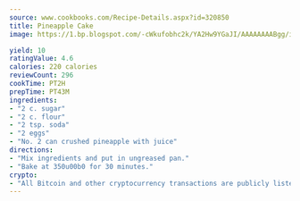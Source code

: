 ```yaml
---
source: www.cookbooks.com/Recipe-Details.aspx?id=320850
title: Pineapple Cake
image: https://1.bp.blogspot.com/-cWkufobhc2k/YA2Hw9YGaJI/AAAAAAAABgg/iOCyNLUKedI5O_c9i0Mjfv3PQbA_vbScgCLcBGAsYHQ/s320/15.png

yield: 10
ratingValue: 4.6
calories: 220 calories
reviewCount: 296
cookTime: PT2H
prepTime: PT43M
ingredients:
- "2 c. sugar"
- "2 c. flour"
- "2 tsp. soda"
- "2 eggs"
- "No. 2 can crushed pineapple with juice"
directions:
- "Mix ingredients and put in ungreased pan."
- "Bake at 350u00b0 for 30 minutes."
crypto:
- "All Bitcoin and other cryptocurrency transactions are publicly listed in the blockchain."
---
```

